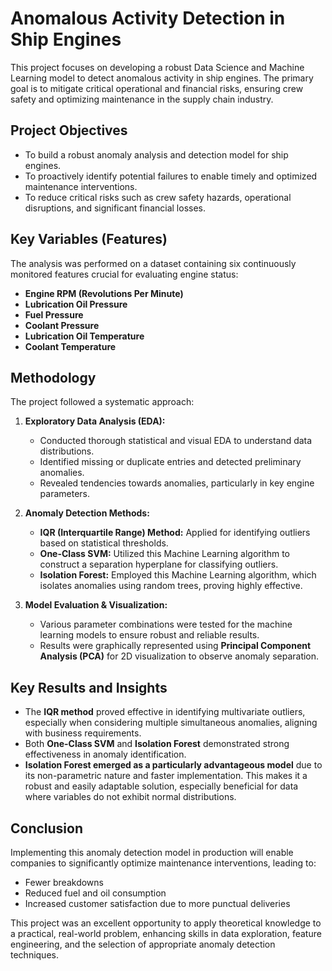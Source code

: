 # Anomalous Activity Detection in Ship Engines

This project focuses on developing a robust Data Science and Machine Learning model to detect anomalous activity in ship engines. The primary goal is to mitigate critical operational and financial risks, ensuring crew safety and optimizing maintenance in the supply chain industry.

## Project Objectives

* To build a robust anomaly analysis and detection model for ship engines.
* To proactively identify potential failures to enable timely and optimized maintenance interventions.
* To reduce critical risks such as crew safety hazards, operational disruptions, and significant financial losses.

## Key Variables (Features)

The analysis was performed on a dataset containing six continuously monitored features crucial for evaluating engine status:

* **Engine RPM (Revolutions Per Minute)**
* **Lubrication Oil Pressure**
* **Fuel Pressure**
* **Coolant Pressure**
* **Lubrication Oil Temperature**
* **Coolant Temperature**

## Methodology

The project followed a systematic approach:

1.  **Exploratory Data Analysis (EDA):**
    * Conducted thorough statistical and visual EDA to understand data distributions.
    * Identified missing or duplicate entries and detected preliminary anomalies.
    * Revealed tendencies towards anomalies, particularly in key engine parameters.

2.  **Anomaly Detection Methods:**
    * **IQR (Interquartile Range) Method:** Applied for identifying outliers based on statistical thresholds.
    * **One-Class SVM:** Utilized this Machine Learning algorithm to construct a separation hyperplane for classifying outliers.
    * **Isolation Forest:** Employed this Machine Learning algorithm, which isolates anomalies using random trees, proving highly effective.

3.  **Model Evaluation & Visualization:**
    * Various parameter combinations were tested for the machine learning models to ensure robust and reliable results.
    * Results were graphically represented using **Principal Component Analysis (PCA)** for 2D visualization to observe anomaly separation.

## Key Results and Insights

* The **IQR method** proved effective in identifying multivariate outliers, especially when considering multiple simultaneous anomalies, aligning with business requirements.
* Both **One-Class SVM** and **Isolation Forest** demonstrated strong effectiveness in anomaly identification.
* **Isolation Forest emerged as a particularly advantageous model** due to its non-parametric nature and faster implementation. This makes it a robust and easily adaptable solution, especially beneficial for data where variables do not exhibit normal distributions.

## Conclusion

Implementing this anomaly detection model in production will enable companies to significantly optimize maintenance interventions, leading to:

* Fewer breakdowns
* Reduced fuel and oil consumption
* Increased customer satisfaction due to more punctual deliveries

This project was an excellent opportunity to apply theoretical knowledge to a practical, real-world problem, enhancing skills in data exploration, feature engineering, and the selection of appropriate anomaly detection techniques.
